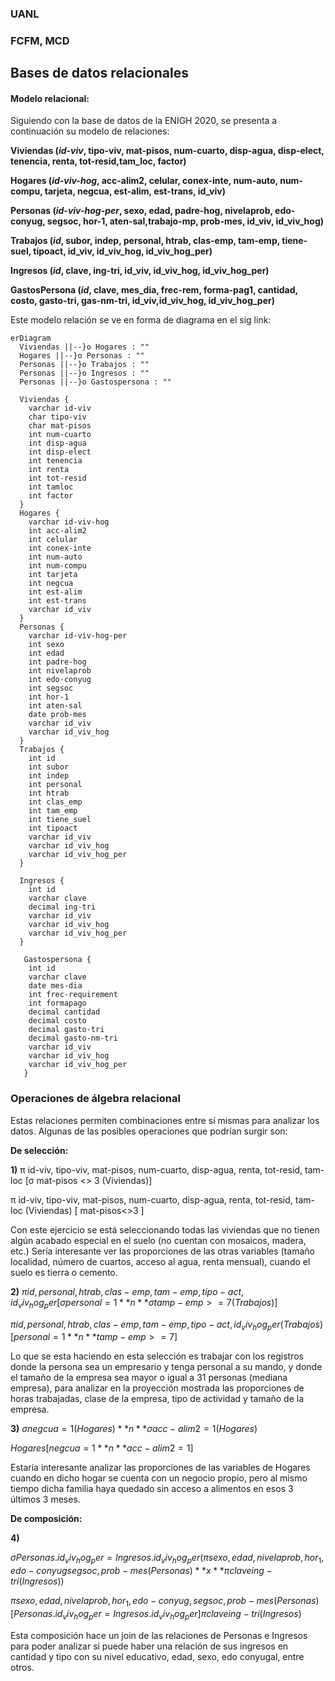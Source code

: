 ### UANL
### FCFM, MCD

## Bases de datos relacionales

#### Modelo relacional:

Siguiendo con la base de datos de la ENIGH 2020, se presenta a continuación su modelo de relaciones:

**Viviendas (_id-viv_, tipo-viv, mat-pisos, num-cuarto, disp-agua, disp-elect, tenencia, renta, tot-resid,tam_loc, factor)**

**Hogares (_id-viv-hog_, acc-alim2, celular, conex-inte, num-auto, num-compu, tarjeta, negcua, est-alim, est-trans, id_viv)**

**Personas (_id-viv-hog-per_, sexo, edad, padre-hog, nivelaprob, edo-conyug, segsoc, hor-1, aten-sal,trabajo-mp, prob-mes, id_viv, id_viv_hog)**

**Trabajos (_id_, subor, indep, personal, htrab, clas-emp, tam-emp, tiene-suel, tipoact, id_viv, id_viv_hog, id_viv_hog_per)**

**Ingresos (_id_,	clave, ing-tri, id_viv, id_viv_hog, id_viv_hog_per)**

**GastosPersona (_id_, clave, mes_dia, frec-rem, forma-pag1, cantidad, costo, gasto-tri, gas-nm-tri, id_viv,id_viv_hog, id_viv_hog_per)**



Este modelo relación se ve en forma de diagrama en el sig link:

```mermaid
erDiagram 
  Viviendas ||--}o Hogares : "" 
  Hogares ||--}o Personas : "" 
  Personas ||--}o Trabajos : ""
  Personas ||--}o Ingresos : ""
  Personas ||--}o Gastospersona : ""

  Viviendas { 
    varchar id-viv 
    char tipo-viv 
    char mat-pisos 
    int num-cuarto 
    int disp-agua 
    int disp-elect 
    int tenencia 
    int renta 
    int tot-resid 
    int tamloc
    int factor
  } 
  Hogares { 
    varchar id-viv-hog 
    int acc-alim2
    int celular
    int conex-inte
    int num-auto
    int num-compu
    int tarjeta
    int negcua
    int est-alim
    int est-trans
    varchar id_viv
  } 
  Personas { 
    varchar id-viv-hog-per 
    int sexo 
    int edad
    int padre-hog
    int nivelaprob
    int edo-conyug
    int segsoc
    int hor-1
    int aten-sal
    date prob-mes
    varchar id_viv
    varchar id_viv_hog    
  } 
  Trabajos { 
    int id 
    int subor
    int indep
    int personal
    int htrab
    int clas_emp
    int tam_emp
    int tiene_suel
    int tipoact
    varchar id_viv
    varchar id_viv_hog
    varchar id_viv_hog_per
  } 

  Ingresos { 
    int id 
    varchar clave
    decimal ing-tri
    varchar id_viv
    varchar id_viv_hog
    varchar id_viv_hog_per 
  }

   Gastospersona {
    int id
    varchar clave
    date mes-dia
    int frec-requirement
    int formapago
    decimal cantidad
    decimal costo
    decimal gasto-tri
    decimal gasto-nm-tri
    varchar id_viv
    varchar id_viv_hog
    varchar id_viv_hog_per
   }
```


### Operaciones de álgebra relacional

Estas relaciones permiten combinaciones entre sí mismas para analizar los datos. Algunas de las posibles operaciones que podrían surgir son:


**De selección:**

**1)**
π id-viv, tipo-viv, mat-pisos, num-cuarto, disp-agua, renta, tot-resid, tam-loc [σ mat-pisos <> 3 (Viviendas)]

 π id-viv, tipo-viv, mat-pisos, num-cuarto, disp-agua, renta, tot-resid, tam-loc  (Viviendas) [ mat-pisos<>3 ]

Con este ejercicio se está seleccionando todas las viviendas que no tienen algún acabado especial en el suelo (no cuentan con mosaicos, madera, etc.) Sería interesante ver las proporciones de las otras variables (tamaño localidad, número de cuartos, acceso al agua, renta mensual), cuando el suelo es tierra o cemento.


**2)** 
$π id, personal, htrab, clas-emp, tam-emp, tipo-act, id_viv_hog_per   [ σ personal = 1 **n** σ tamp-emp >=7 (Trabajos) ]$

$π id, personal, htrab, clas-emp, tam-emp, tipo-act, id_viv_hog_per (Trabajos) [ personal=1 **n** tamp-emp>=7]$

Lo que se esta haciendo en esta selección es trabajar con los registros donde la persona sea un empresario y tenga personal a su mando, y donde el tamaño de la empresa sea mayor o igual a 31 personas (mediana empresa), para analizar en la proyección mostrada las proporciones de horas trabajadas, clase de la empresa, tipo de actividad y tamaño de la empresa.

**3)**
$σ negcua=1 (Hogares) **n** σ acc-alim2=1 (Hogares)$

$Hogares[ negcua=1 **n** acc-alim2=1 ]$

Estaría interesante analizar las proporciones de las variables de Hogares cuando en dicho hogar se cuenta con un negocio propio, pero al mismo tiempo dicha familia haya quedado sin acceso a alimentos en esos 3 últimos 3 meses.



**De composición:**

**4)**

$σ Personas.id_viv_hog_per = Ingresos.id_viv_hog_per (π sexo, edad, nivelaprob, hor_1, edo-conyug segsoc, prob-mes (Personas) **x** π clave ing-tri (Ingresos))$

$π sexo, edad, nivelaprob, hor_1, edo-conyug, segsoc, prob-mes (Personas)[ Personas.id_viv_hog_per = Ingresos.id_viv_hog_per ]π clave ing-tri (Ingresos)$

Esta composición hace un join de las relaciones de Personas e Ingresos para poder analizar si puede haber una relación de sus ingresos en cantidad y tipo con su nivel educativo, edad, sexo, edo conyugal, entre otros.

